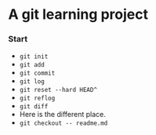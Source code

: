 # A git learning project

### Start
* `git init`
* `git add`
* `git commit`
* `git log`
* `git reset --hard HEAD^`
* `git reflog`
* `git diff`
* Here is the different place.
* `git checkout -- readme.md`